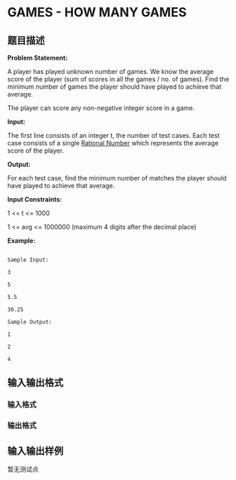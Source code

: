 # GAMES - HOW MANY GAMES

## 题目描述

**Problem Statement:**

A player has played unknown number of games. We know the average score of the player (sum of scores in all the games / no. of games). Find the minimum number of games the player should have played to achieve that average.

The player can score any non-negative integer score in a game.

**Input:**

The first line consists of an integer t, the number of test cases. Each test case consists of a single [Rational Number](http://en.wikipedia.org/wiki/Rational_number) which represents the average score of the player.

**Output:**

For each test case, find the minimum number of matches the player should have played to achieve that average.

**Input Constraints:**

1 <= t <= 1000

1 <= avg <= 1000000 (maximum 4 digits after the decimal place)

**Example:**

```

Sample Input:

3

5

5.5

30.25

Sample Output:

1

2

4

```

## 输入输出格式

### 输入格式

### 输出格式

## 输入输出样例

暂无测试点

